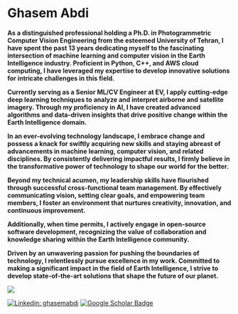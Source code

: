 # Ghasem Abdi

**As a distinguished professional holding a Ph.D. in Photogrammetric Computer Vision Engineering from the esteemed University of Tehran, I have spent the past 13 years dedicating myself to the fascinating intersection of machine learning and computer vision in the Earth Intelligence industry. Proficient in Python, C++, and AWS cloud computing, I have leveraged my expertise to develop innovative solutions for intricate challenges in this field.**

**Currently serving as a Senior ML/CV Engineer at EV, I apply cutting-edge deep learning techniques to analyze and interpret airborne and satellite imagery. Through my proficiency in AI, I have created advanced algorithms and data-driven insights that drive positive change within the Earth Intelligence domain.**

**In an ever-evolving technology landscape, I embrace change and possess a knack for swiftly acquiring new skills and staying abreast of advancements in machine learning, computer vision, and related disciplines. By consistently delivering impactful results, I firmly believe in the transformative power of technology to shape our world for the better.**

**Beyond my technical acumen, my leadership skills have flourished through successful cross-functional team management. By effectively communicating vision, setting clear goals, and empowering team members, I foster an environment that nurtures creativity, innovation, and continuous improvement.**

**Additionally, when time permits, I actively engage in open-source software development, recognizing the value of collaboration and knowledge sharing within the Earth Intelligence community.**

**Driven by an unwavering passion for pushing the boundaries of technology, I relentlessly pursue excellence in my work. Committed to making a significant impact in the field of Earth Intelligence, I strive to develop state-of-the-art solutions that shape the future of our planet.**

<img src="https://github-readme-stats.vercel.app/api?username=Abdi-Ghasem&&show_icons=true&theme=radical&bg_color=30,0d0d0d,191919&title_color=fff&text_color=fff&icon_color=79ff97">

[![Linkedin: ghasemabdi](https://img.shields.io/badge/-Ghasem%20Abdi-blue?style=flat-square&logo=Linkedin&logoColor=white&link=https://www.linkedin.com/in/ghasemabdi/)](https://www.linkedin.com/in/ghasemabdi/)
[![Google Scholar Badge](https://img.shields.io/badge/Google-Scholar-red)](https://scholar.google.com/citations?user=Nf8D3PMAAAAJ&hl=en)
